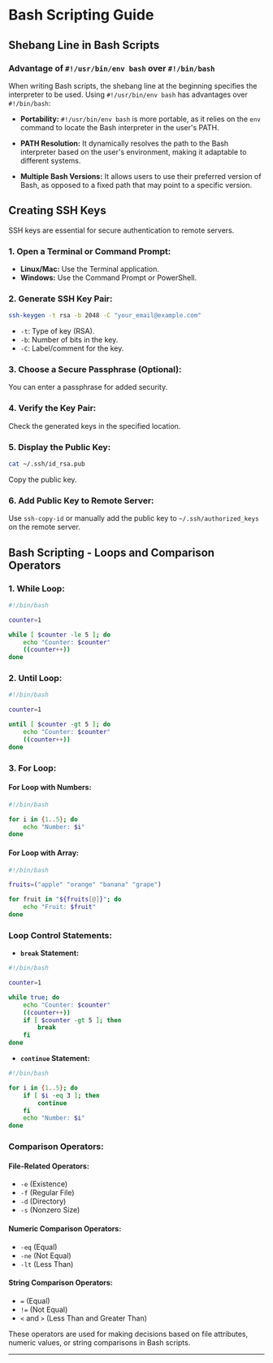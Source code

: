 # Bash Scripting Guide

## Shebang Line in Bash Scripts

### Advantage of `#!/usr/bin/env bash` over `#!/bin/bash`

When writing Bash scripts, the shebang line at the beginning specifies the interpreter to be used. Using `#!/usr/bin/env bash` has advantages over `#!/bin/bash`:

- **Portability:** `#!/usr/bin/env bash` is more portable, as it relies on the `env` command to locate the Bash interpreter in the user's PATH.

- **PATH Resolution:** It dynamically resolves the path to the Bash interpreter based on the user's environment, making it adaptable to different systems.

- **Multiple Bash Versions:** It allows users to use their preferred version of Bash, as opposed to a fixed path that may point to a specific version.

## Creating SSH Keys

SSH keys are essential for secure authentication to remote servers.

### 1. Open a Terminal or Command Prompt:

- **Linux/Mac:** Use the Terminal application.
- **Windows:** Use the Command Prompt or PowerShell.

### 2. Generate SSH Key Pair:

```bash
ssh-keygen -t rsa -b 2048 -C "your_email@example.com"
```

- `-t`: Type of key (RSA).
- `-b`: Number of bits in the key.
- `-C`: Label/comment for the key.

### 3. Choose a Secure Passphrase (Optional):

You can enter a passphrase for added security.

### 4. Verify the Key Pair:

Check the generated keys in the specified location.

### 5. Display the Public Key:

```bash
cat ~/.ssh/id_rsa.pub
```

Copy the public key.

### 6. Add Public Key to Remote Server:

Use `ssh-copy-id` or manually add the public key to `~/.ssh/authorized_keys` on the remote server.

## Bash Scripting - Loops and Comparison Operators

### 1. While Loop:

```bash
#!/bin/bash

counter=1

while [ $counter -le 5 ]; do
    echo "Counter: $counter"
    ((counter++))
done
```

### 2. Until Loop:

```bash
#!/bin/bash

counter=1

until [ $counter -gt 5 ]; do
    echo "Counter: $counter"
    ((counter++))
done
```

### 3. For Loop:

#### For Loop with Numbers:

```bash
#!/bin/bash

for i in {1..5}; do
    echo "Number: $i"
done
```

#### For Loop with Array:

```bash
#!/bin/bash

fruits=("apple" "orange" "banana" "grape")

for fruit in "${fruits[@]}"; do
    echo "Fruit: $fruit"
done
```

### Loop Control Statements:

- **`break` Statement:**

```bash
#!/bin/bash

counter=1

while true; do
    echo "Counter: $counter"
    ((counter++))
    if [ $counter -gt 5 ]; then
        break
    fi
done
```

- **`continue` Statement:**

```bash
#!/bin/bash

for i in {1..5}; do
    if [ $i -eq 3 ]; then
        continue
    fi
    echo "Number: $i"
done
```

### Comparison Operators:

#### File-Related Operators:

- `-e` (Existence)
- `-f` (Regular File)
- `-d` (Directory)
- `-s` (Nonzero Size)

#### Numeric Comparison Operators:

- `-eq` (Equal)
- `-ne` (Not Equal)
- `-lt` (Less Than)

#### String Comparison Operators:

- `=` (Equal)
- `!=` (Not Equal)
- `<` and `>` (Less Than and Greater Than)

These operators are used for making decisions based on file attributes, numeric values, or string comparisons in Bash scripts.

---

